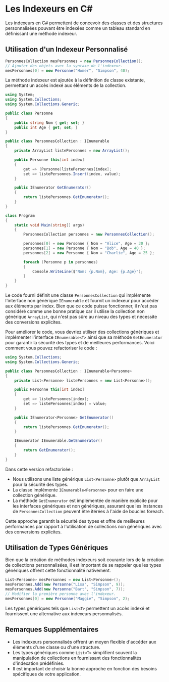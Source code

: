# Les Indexeurs en C#

Les indexeurs en C# permettent de concevoir des classes et des structures personnalisées pouvant être indexées comme un tableau standard en définissant une méthode indexeur.

## Utilisation d'un Indexeur Personnalisé

```csharp
PersonnesCollection mesPersonnes = new PersonnesCollection();
// Ajouter des objets avec la syntaxe de l'indexeur.
mesPersonnes[0] = new Personne("Homer", "Simpson", 40);
```

La méthode indexeur est ajoutée à la définition de classe existante, permettant un accès indexé aux éléments de la collection.

```csharp
using System;
using System.Collections;
using System.Collections.Generic;

public class Personne
{
    public string Nom { get; set; }
    public int Age { get; set; }
}

public class PersonnesCollection : IEnumerable
{
    private ArrayList listePersonnes = new ArrayList();

    public Personne this[int index]
    {
        get => (Personne)listePersonnes[index];
        set => listePersonnes.Insert(index, value);
    }

    public IEnumerator GetEnumerator()
    {
        return listePersonnes.GetEnumerator();
    }
}

class Program
{
    static void Main(string[] args)
    {
        PersonnesCollection personnes = new PersonnesCollection();

        personnes[0] = new Personne { Nom = "Alice", Age = 30 };
        personnes[1] = new Personne { Nom = "Bob", Age = 40 };
        personnes[2] = new Personne { Nom = "Charlie", Age = 25 };

        foreach (Personne p in personnes)
        {
            Console.WriteLine($"Nom: {p.Nom}, Age: {p.Age}");
        }
    }
}

```
Le code fourni définit une classe `PersonnesCollection` qui implémente l'interface non générique `IEnumerable` et fournit un indexeur pour accéder aux éléments par index. Bien que ce code puisse fonctionner, il n'est pas considéré comme une bonne pratique car il utilise la collection non générique `ArrayList`, qui n'est pas sûre au niveau des types et nécessite des conversions explicites.

Pour améliorer le code, vous devriez utiliser des collections génériques et implémenter l'interface `IEnumerable<T>` ainsi que sa méthode `GetEnumerator` pour garantir la sécurité des types et de meilleures performances. Voici comment vous pouvez refactoriser le code :

```csharp
using System.Collections;
using System.Collections.Generic;

public class PersonnesCollection : IEnumerable<Personne>
{
    private List<Personne> listePersonnes = new List<Personne>();

    public Personne this[int index]
    {
        get => listePersonnes[index];
        set => listePersonnes[index] = value;
    }

    public IEnumerator<Personne> GetEnumerator()
    {
        return listePersonnes.GetEnumerator();
    }

    IEnumerator IEnumerable.GetEnumerator()
    {
        return GetEnumerator();
    }
}
```

Dans cette version refactorisée :
- Nous utilisons une liste générique `List<Personne>` plutôt que `ArrayList` pour la sécurité des types.
- La classe implémente `IEnumerable<Personne>` pour en faire une collection générique.
- La méthode `GetEnumerator` est implémentée de manière explicite pour les interfaces génériques et non génériques, assurant que les instances de `PersonnesCollection` peuvent être itérées à l'aide de boucles foreach.

Cette approche garantit la sécurité des types et offre de meilleures performances par rapport à l'utilisation de collections non génériques avec des conversions explicites.
## Utilisation de Types Génériques

Bien que la création de méthodes indexeurs soit courante lors de la création de collections personnalisées, il est important de se rappeler que les types génériques offrent cette fonctionnalité nativement.

```csharp
List<Personne> mesPersonnes = new List<Personne>();
mesPersonnes.Add(new Personne("Lisa", "Simpson", 9));
mesPersonnes.Add(new Personne("Bart", "Simpson", 7));
// Modifier la première personne avec l'indexeur.
mesPersonnes[0] = new Personne("Maggie", "Simpson", 2);
```

Les types génériques tels que `List<T>` permettent un accès indexé et fournissent une alternative aux indexeurs personnalisés.

## Remarques Supplémentaires

- Les indexeurs personnalisés offrent un moyen flexible d'accéder aux éléments d'une classe ou d'une structure.
- Les types génériques comme `List<T>` simplifient souvent la manipulation de collections en fournissant des fonctionnalités d'indexation prédéfinies.
- Il est important de choisir la bonne approche en fonction des besoins spécifiques de votre application.